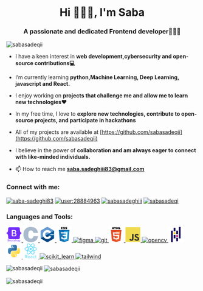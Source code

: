 <h1 align="center">Hi 🙋🏻‍♀️, I'm Saba</h1>
<h3 align="center">A passionate and dedicated Frontend developer👩🏻‍💻</h3>

<p align="left"> <img src="https://komarev.com/ghpvc/?username=sabasadeqii&label=Profile%20views&color=0e75b6&style=flat" alt="sabasadeqii" /> </p>

- I have a keen interest in **web development,cybersecurity and open-source contributions💻**

- I’m currently learning **python,Machine Learning, Deep Learning, javascript and React.**

- I enjoy working on **projects that challenge me and allow me to learn new technologies❤️**

- In my free time, I love to **explore new technologies, contribute to open-source projects, and participate in hackathons**

- All of my projects are available at [https://github.com/sabasadeqii](https://github.com/sabasadeqii)

- I believe in the power of **collaboration and am always eager to connect with like-minded individuals.**

- 📫 How to reach me **saba.sadeghiii83@gmail.com**

<h3 align="left">Connect with me:</h3>
<p align="left">
<a href="https://linkedin.com/in/saba-sadeghi83" target="blank"><img align="center" src="https://raw.githubusercontent.com/rahuldkjain/github-profile-readme-generator/master/src/images/icons/Social/linked-in-alt.svg" alt="saba-sadeghi83" height="30" width="40" /></a>
<a href="https://stackoverflow.com/users/user:28884963" target="blank"><img align="center" src="https://raw.githubusercontent.com/rahuldkjain/github-profile-readme-generator/master/src/images/icons/Social/stack-overflow.svg" alt="user:28884963" height="30" width="40" /></a>
<a href="https://kaggle.com/sabasadeghiii" target="blank"><img align="center" src="https://raw.githubusercontent.com/rahuldkjain/github-profile-readme-generator/master/src/images/icons/Social/kaggle.svg" alt="sabasadeghiii" height="30" width="40" /></a>
<a href="https://instagram.com/sabasadeqi" target="blank"><img align="center" src="https://raw.githubusercontent.com/rahuldkjain/github-profile-readme-generator/master/src/images/icons/Social/instagram.svg" alt="sabasadeqi" height="30" width="40" /></a>
</p>

<h3 align="left">Languages and Tools:</h3>
<p align="left"> <a href="https://getbootstrap.com" target="_blank" rel="noreferrer"> <img src="https://raw.githubusercontent.com/devicons/devicon/master/icons/bootstrap/bootstrap-plain-wordmark.svg" alt="bootstrap" width="40" height="40"/> </a> <a href="https://www.cprogramming.com/" target="_blank" rel="noreferrer"> <img src="https://raw.githubusercontent.com/devicons/devicon/master/icons/c/c-original.svg" alt="c" width="40" height="40"/> </a> <a href="https://www.w3schools.com/cpp/" target="_blank" rel="noreferrer"> <img src="https://raw.githubusercontent.com/devicons/devicon/master/icons/cplusplus/cplusplus-original.svg" alt="cplusplus" width="40" height="40"/> </a> <a href="https://www.w3schools.com/css/" target="_blank" rel="noreferrer"> <img src="https://raw.githubusercontent.com/devicons/devicon/master/icons/css3/css3-original-wordmark.svg" alt="css3" width="40" height="40"/> </a> <a href="https://www.figma.com/" target="_blank" rel="noreferrer"> <img src="https://www.vectorlogo.zone/logos/figma/figma-icon.svg" alt="figma" width="40" height="40"/> </a> <a href="https://git-scm.com/" target="_blank" rel="noreferrer"> <img src="https://www.vectorlogo.zone/logos/git-scm/git-scm-icon.svg" alt="git" width="40" height="40"/> </a> <a href="https://www.w3.org/html/" target="_blank" rel="noreferrer"> <img src="https://raw.githubusercontent.com/devicons/devicon/master/icons/html5/html5-original-wordmark.svg" alt="html5" width="40" height="40"/> </a> <a href="https://developer.mozilla.org/en-US/docs/Web/JavaScript" target="_blank" rel="noreferrer"> <img src="https://raw.githubusercontent.com/devicons/devicon/master/icons/javascript/javascript-original.svg" alt="javascript" width="40" height="40"/> </a> <a href="https://opencv.org/" target="_blank" rel="noreferrer"> <img src="https://www.vectorlogo.zone/logos/opencv/opencv-icon.svg" alt="opencv" width="40" height="40"/> </a> <a href="https://pandas.pydata.org/" target="_blank" rel="noreferrer"> <img src="https://raw.githubusercontent.com/devicons/devicon/2ae2a900d2f041da66e950e4d48052658d850630/icons/pandas/pandas-original.svg" alt="pandas" width="40" height="40"/> </a> <a href="https://www.python.org" target="_blank" rel="noreferrer"> <img src="https://raw.githubusercontent.com/devicons/devicon/master/icons/python/python-original.svg" alt="python" width="40" height="40"/> </a> <a href="https://reactjs.org/" target="_blank" rel="noreferrer"> <img src="https://raw.githubusercontent.com/devicons/devicon/master/icons/react/react-original-wordmark.svg" alt="react" width="40" height="40"/> </a> <a href="https://scikit-learn.org/" target="_blank" rel="noreferrer"> <img src="https://upload.wikimedia.org/wikipedia/commons/0/05/Scikit_learn_logo_small.svg" alt="scikit_learn" width="40" height="40"/> </a> <a href="https://tailwindcss.com/" target="_blank" rel="noreferrer"> <img src="https://www.vectorlogo.zone/logos/tailwindcss/tailwindcss-icon.svg" alt="tailwind" width="40" height="40"/> </a> </p>

<p><img align="left" src="https://github-readme-stats.vercel.app/api/top-langs?username=sabasadeqii&show_icons=true&locale=en&layout=compact" alt="sabasadeqii" /></p>

<p>&nbsp;<img align="center" src="https://github-readme-stats.vercel.app/api?username=sabasadeqii&show_icons=true&locale=en" alt="sabasadeqii" /></p>

<p><img align="center" src="https://github-readme-streak-stats.herokuapp.com/?user=sabasadeqii&" alt="sabasadeqii" /></p>
